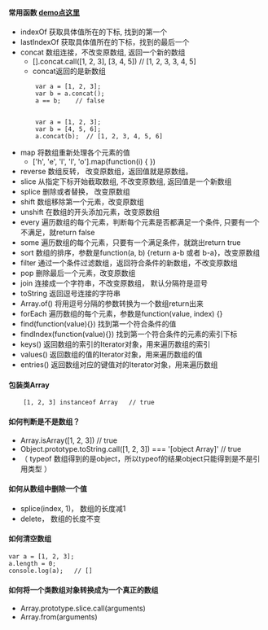 #### 常用函数       [demo点这里](https://github.com/baoendemao/javascript-summary/tree/master/demos/demo-array/array-1.js)
* indexOf  获取具体值所在的下标, 找到的第一个
* lastIndexOf  获取具体值所在的下标，找到的最后一个
* concat   数组连接，不改变原数组, 返回一个新的数组
    * [].concat.call([1, 2, 3], [3, 4, 5])   // [1, 2, 3, 3, 4, 5]
    * concat返回的是新数组
    ```
        var a = [1, 2, 3]; 
        var b = a.concat();  
        a == b;    // false


        var a = [1, 2, 3];  
        var b = [4, 5, 6];
        a.concat(b);  // [1, 2, 3, 4, 5, 6]

    ```
* map 将数组重新处理各个元素的值
    * ['h', 'e', 'l', 'l', 'o'].map(function(i) { })
* reverse  数组反转， 改变原数组，返回值就是原数组。
* slice  从指定下标开始截取数组, 不改变原数组, 返回值是一个新数组
* splice 删除或者替换， 改变原数组
* shift  数组移除第一个元素，改变原数组
* unshift   在数组的开头添加元素，改变原数组
* every   遍历数组的每个元素，判断每个元素是否都满足一个条件, 只要有一个不满足，就return false
* some    遍历数组的每个元素，只要有一个满足条件，就跳出return true
* sort   数组的排序，参数是function(a, b) {return a-b 或者 b-a}，改变原数组
* filter  通过一个条件过滤数组，返回符合条件的新数组，不改变原数组
* pop   删除最后一个元素，改变原数组
* join  连接成一个字符串，不改变原数组， 默认分隔符是逗号
* toString  返回逗号连接的字符串
* Array.of()   将用逗号分隔的参数转换为一个数组return出来
* forEach  遍历数组的每个元素，参数是function(value, index) {}
* find(function(value){})  找到第一个符合条件的值
* findIndex(function(value){})  找到第一个符合条件的元素的索引下标
* keys()   返回数组的索引的Iterator对象，用来遍历数组的索引
* values()  返回数组的值的Iterator对象，用来遍历数组的值
* entries() 返回数组对应的键值对的Iterator对象，用来遍历数组

#### 包装类Array
```
    [1, 2, 3] instanceof Array   // true
```
#### 如何判断是不是数组？  
* Array.isArray([1, 2, 3])   // true
* Object.prototype.toString.call([1, 2, 3])  === '[object Array]'   // true
* （ typeof 数组得到的是object，所以typeof的结果object只能得到是不是引用类型 ）
#### 如何从数组中删除一个值
* splice(index, 1)， 数组的长度减1
* delete， 数组的长度不变
#### 如何清空数组

```
var a = [1, 2, 3];
a.length = 0;
console.log(a);   // []
```

#### 如何将一个类数组对象转换成为一个真正的数组
* Array.prototype.slice.call(arguments)
* Array.from(arguments)
